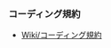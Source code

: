 ### コーディング規約
* [Wiki/コーディング規約](https://github.com/YASAI03/KosenProcon30Natori/wiki/%E3%82%B3%E3%83%BC%E3%83%87%E3%82%A3%E3%83%B3%E3%82%B0%E8%A6%8F%E7%B4%84)
